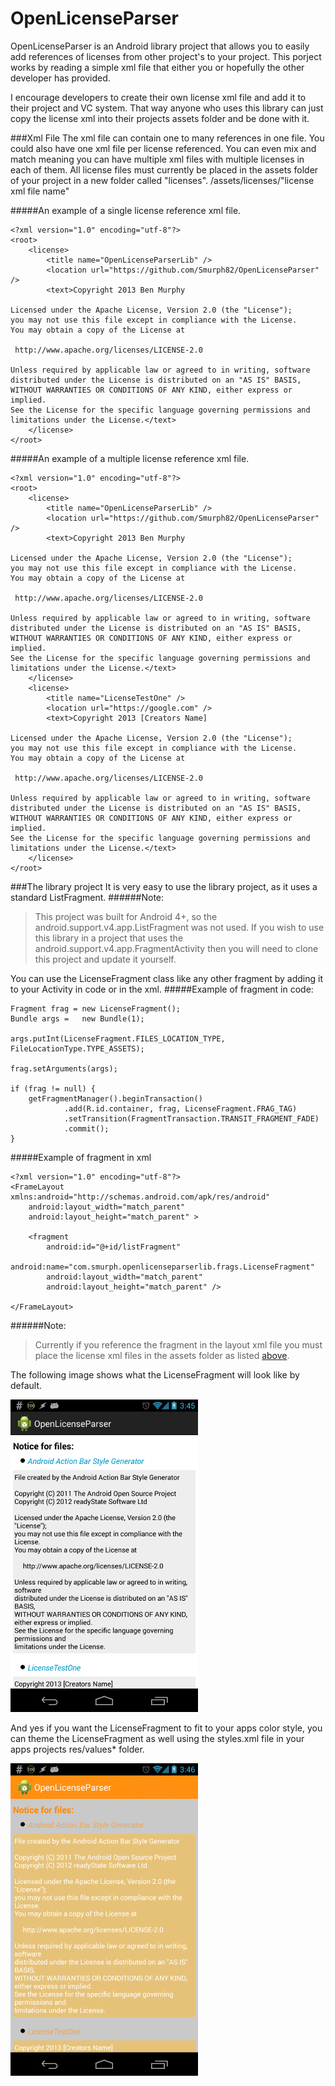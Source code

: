 OpenLicenseParser
=================

OpenLicenseParser is an Android library project that allows you to easily add references of licenses from other project's to your project. This porject works by reading a simple xml file that either you or hopefully the other developer has provided. 

I encourage developers to create their own license xml file and add it to their project and VC system. That way anyone who uses this library can just copy the license xml into their projects assets folder and be done with it.

###Xml File
The xml file can contain one to many references in one file. You could also have one xml file per license referenced. You can even mix and match meaning you can have multiple xml files with multiple licenses in each of them. All license files must currently be placed in the assets folder of your project in a new folder called "licenses". /assets/licenses/"license xml file name"

#####An example of a single license reference xml file.
```
<?xml version="1.0" encoding="utf-8"?>
<root>
	<license>
		<title name="OpenLicenseParserLib" />
		<location url="https://github.com/Smurph82/OpenLicenseParser" />
		<text>Copyright 2013 Ben Murphy

Licensed under the Apache License, Version 2.0 (the "License");
you may not use this file except in compliance with the License.
You may obtain a copy of the License at

 http://www.apache.org/licenses/LICENSE-2.0

Unless required by applicable law or agreed to in writing, software
distributed under the License is distributed on an "AS IS" BASIS,
WITHOUT WARRANTIES OR CONDITIONS OF ANY KIND, either express or implied.
See the License for the specific language governing permissions and
limitations under the License.</text>
	</license>
</root>
```

#####An example of a multiple license reference xml file.
```
<?xml version="1.0" encoding="utf-8"?>
<root>
	<license>
		<title name="OpenLicenseParserLib" />
		<location url="https://github.com/Smurph82/OpenLicenseParser" />
		<text>Copyright 2013 Ben Murphy

Licensed under the Apache License, Version 2.0 (the "License");
you may not use this file except in compliance with the License.
You may obtain a copy of the License at

 http://www.apache.org/licenses/LICENSE-2.0

Unless required by applicable law or agreed to in writing, software
distributed under the License is distributed on an "AS IS" BASIS,
WITHOUT WARRANTIES OR CONDITIONS OF ANY KIND, either express or implied.
See the License for the specific language governing permissions and
limitations under the License.</text>
	</license>
	<license>
		<title name="LicenseTestOne" />
		<location url="https://google.com" />
		<text>Copyright 2013 [Creators Name]

Licensed under the Apache License, Version 2.0 (the "License");
you may not use this file except in compliance with the License.
You may obtain a copy of the License at

 http://www.apache.org/licenses/LICENSE-2.0

Unless required by applicable law or agreed to in writing, software
distributed under the License is distributed on an "AS IS" BASIS,
WITHOUT WARRANTIES OR CONDITIONS OF ANY KIND, either express or implied.
See the License for the specific language governing permissions and
limitations under the License.</text>		
	</license>
</root>
```

###The library project
It is very easy to use the library project, as it uses a standard ListFragment. 
######Note: 
> This project was built for Android 4+, so the android.support.v4.app.ListFragment was not used. If you wish to use this library in a project that uses the android.support.v4.app.FragmentActivity then you will need to clone this project and update it yourself.

You can use the LicenseFragment class like any other fragment by adding it to your Activity in code or in the xml.
#####Example of fragment in code:
```
Fragment frag = new LicenseFragment();
Bundle args = 	new Bundle(1);

args.putInt(LicenseFragment.FILES_LOCATION_TYPE, FileLocationType.TYPE_ASSETS);

frag.setArguments(args);

if (frag != null) {
	getFragmentManager().beginTransaction()
			.add(R.id.container, frag, LicenseFragment.FRAG_TAG)
			.setTransition(FragmentTransaction.TRANSIT_FRAGMENT_FADE)
			.commit();
}
```

#####Example of fragment in xml
```
<?xml version="1.0" encoding="utf-8"?>
<FrameLayout xmlns:android="http://schemas.android.com/apk/res/android"
    android:layout_width="match_parent"
    android:layout_height="match_parent" >

    <fragment
        android:id="@+id/listFragment"
        android:name="com.smurph.openlicenseparserlib.frags.LicenseFragment"
        android:layout_width="match_parent"
        android:layout_height="match_parent" />

</FrameLayout>
```

######Note:
>Currently if you reference the fragment in the layout xml file you must place the license xml files in the assets folder as listed [above](https://github.com/Smurph82/OpenLicenseParser/edit/master/README.md#xml-file).

The following image shows what the LicenseFragment will look like by default.

![Default LicenseFragment](/ScreenShots/license_list_default_theme.png "Default themed LicenseFragment")

And yes if you want the LicenseFragment to fit to your apps color style, you can theme the LicenseFragment as well using the styles.xml file in your apps projects res/values* folder.

![Themed LicenseFragment](/ScreenShots/license_list_orange_theme.png "Orange themed LicenseFragment")
